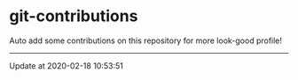# git-contributions

Auto add some contributions on this repository for more look-good profile!

---

Update at 2020-02-18 10:53:51
